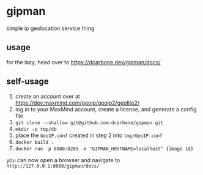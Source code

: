 # gipman

simple ip geolocation service thing

## usage
for the lazy, head over to https://dcarbone.dev/gipman/docs/

## self-usage
1. create an account over at https://dev.maxmind.com/geoip/geoip2/geolite2/
1. log in to your MaxMind account, create a license, and generate a config file
1. `git clone --shallow git@github.com:dcarbone/gipman.git`
1. `mkdir -p tmp/db`
1. place the `GeoIP.conf` created in step 2 into `tmp/GeoIP.conf`
1. `docker build .`
1. `docker run -p 8080:8283 -e "GIPMAN_HOSTNAME=localhost" {image id}`

you can now open a browser and navigate to `http://127.0.0.1:8080/gipman/docs/`